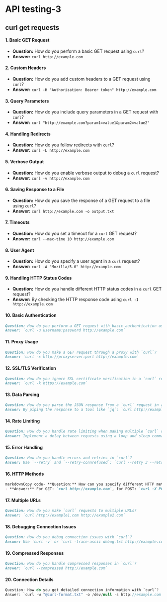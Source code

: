 # API testing-3

## curl get requests

#### 1. **Basic GET Request**

* **Question:** How do you perform a basic GET request using `curl`?
* **Answer:** `curl http://example.com`

#### 2. **Custom Headers**

* **Question:** How do you add custom headers to a GET request using `curl`?
* **Answer:** `curl -H "Authorization: Bearer token" http://example.com`

#### 3. **Query Parameters**

* **Question:** How do you include query parameters in a GET request with `curl`?
* **Answer:** `curl "http://example.com?param1=value1&param2=value2"`

#### 4. **Handling Redirects**

* **Question:** How do you follow redirects with `curl`?
* **Answer:** `curl -L http://example.com`

#### 5. **Verbose Output**

* **Question:** How do you enable verbose output to debug a `curl` request?
* **Answer:** `curl -v http://example.com`

#### 6. **Saving Response to a File**

* **Question:** How do you save the response of a GET request to a file using `curl`?
* **Answer:** `curl http://example.com -o output.txt`

#### 7. **Timeouts**

* **Question:** How do you set a timeout for a `curl` GET request?
* **Answer:** `curl --max-time 10 http://example.com`

#### 8. **User Agent**

* **Question:** How do you specify a user agent in a `curl` request?
* **Answer:** `curl -A "Mozilla/5.0" http://example.com`

#### 9. **Handling HTTP Status Codes**

* **Question:** How do you handle different HTTP status codes in a `curl` GET request?
* **Answer:** By checking the HTTP response code using `curl -I http://example.com`

#### 10. **Basic Authentication**

```markdown
Question: How do you perform a GET request with basic authentication using `curl`?
Answer: `curl -u username:password http://example.com`
```

#### 11. **Proxy Usage**

```markdown
Question: How do you make a GET request through a proxy with `curl`?
Answer: `curl -x http://proxyserver:port http://example.com`
```

#### 12. **SSL/TLS Verification**

```markdown
Question: How do you ignore SSL certificate verification in a `curl` request?
Answer: `curl -k https://example.com`
```

#### 13. **Data Parsing**

```markdown
Question: How do you parse the JSON response from a `curl` request in a script?
Answer: By piping the response to a tool like `jq`: `curl http://example.com | jq .`
```

#### 14. **Rate Limiting**

```markdown
Question: How do you handle rate limiting when making multiple `curl` requests?
Answer: Implement a delay between requests using a loop and sleep command in a script.
```

#### 15. **Error Handling**

```markdown
Question: How do you handle errors and retries in `curl`?
Answer: Use `--retry` and `--retry-connrefused`: `curl --retry 3 --retry-connrefused http://example.com`
```

#### 16. **HTTP Methods**

```markdown
markdownCopy code- **Question:** How can you specify different HTTP methods (e.g., GET, POST) in `curl`?
- **Answer:** For GET: `curl http://example.com`, for POST: `curl -X POST http://example.com`
```

#### 17. **Multiple URLs**

```markdown
Question: How do you make `curl` requests to multiple URLs?
Answer: `curl http://example1.com http://example2.com`
```

#### 18. **Debugging Connection Issues**

```markdown
Question: How do you debug connection issues with `curl`?
Answer: Use `curl -v` or `curl -trace-ascii debug.txt http://example.com`
```

#### 19. **Compressed Responses**

```markdown
Question: How do you handle compressed responses in `curl`?
Answer: `curl --compressed http://example.com`
```

#### 20. **Connection Details**

```csharp
Question: How do you get detailed connection information with `curl`?
Answer: `curl -w "@curl-format.txt" -o /dev/null -s http://example.com`
```
